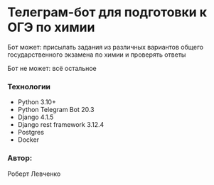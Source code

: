 # Телеграм-бот для подготовки к ОГЭ по химии

   Бот может: присылать задания из различных вариантов общего
   государственного экзамена по химии и проверять ответы 

   Бот не может: всё остальное


### Технологии
- Python 3.10+
- Python Telegram Bot 20.3
- Django 4.1.5 
- Django rest framework 3.12.4
- Postgres
- Docker


### Автор:
Роберт Левченко  
